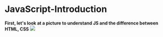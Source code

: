 # JavaScript-Introduction
**First, let's look at a picture to understand JS and the difference between HTML, CSS**
<img src="https://www.keentodesign.com.au/cdn-cgi/imagedelivery/eOylWWvDYZyJkbAUtQZpuQ/www.keentodesign.com.au/html.png/w=9999" >

